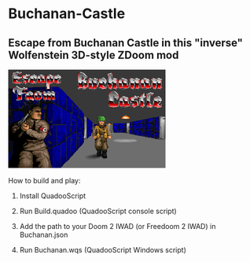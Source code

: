 # Buchanan-Castle
## Escape from Buchanan Castle in this "inverse" Wolfenstein 3D-style ZDoom mod

![Escape from Buchanan Castle title screen](Buchanan/GRAPHICS/TITLEPIC.png)

How to build and play:

1)	Install QuadooScript

2)	Run Build.quadoo (QuadooScript console script)

3)	Add the path to your Doom 2 IWAD (or Freedoom 2 IWAD) in Buchanan.json

4)	Run Buchanan.wqs (QuadooScript Windows script)

